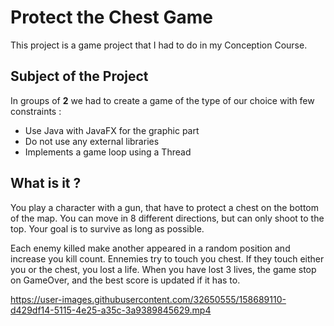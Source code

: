 # Protect the Chest Game

This project is a game project that I had to do in my Conception Course.

## Subject of the Project

In groups of **2** we had to create a game of the type of our choice with few constraints :

- Use Java with JavaFX for the graphic part
- Do not use any external libraries 
- Implements a game loop using a Thread

## What is it ?

You play a character with a gun, that have to protect a chest on the bottom of the map.
You can move in 8 different directions, but can only shoot to the top.
Your goal is to survive as long as possible.

Each enemy killed make another appeared in a random position and increase you kill count.
Ennemies try to touch you chest. If they touch either you or the chest, you lost a life.
When you have lost 3 lives, the game stop on GameOver, and the best score is updated if it has to.



https://user-images.githubusercontent.com/32650555/158689110-d429df14-5115-4e25-a35c-3a9389845629.mp4

